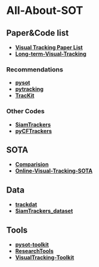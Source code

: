 # All-About-SOT

## Paper&Code list
- **[Visual Tracking Paper List](https://github.com/foolwood/benchmark_results)**
- **[Long-term-Visual-Tracking](https://github.com/wangdongdut/Long-term-Visual-Tracking)**

### Recommendations
- **[pysot](https://github.com/STVIR/pysot)**
- **[pytracking](https://github.com/visionml/pytracking)**
- **[TracKit](https://github.com/researchmm/TracKit)**

### Other Codes
- **[SiamTrackers](https://github.com/HonglinChu/SiamTrackers)**
- **[pyCFTrackers](https://github.com/fengyang95/pyCFTrackers)**


## SOTA
- **[Comparision](https://github.com/JudasDie/Comparision)**
- **[Online-Visual-Tracking-SOTA](https://github.com/wangdongdut/Online-Visual-Tracking-SOTA)**


## Data
- **[trackdat](https://github.com/jvlmdr/trackdat)**
- **[SiamTrackers_dataset](https://github.com/HonglinChu/SiamTrackers#dataset)**


## Tools
- **[pysot-toolkit](https://github.com/StrangerZhang/pysot-toolkit)**
- **[ResearchTools](https://github.com/JudasDie/ResearchTools)**
- **[VisualTracking-Toolkit](https://github.com/foolwood/VisualTracking-Toolkit)**


##
